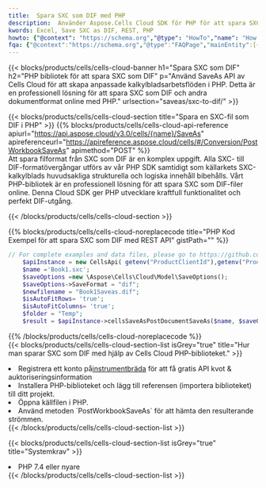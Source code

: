 ```yaml
---
title:  Spara SXC som DIF med PHP
description:  Använder Aspose.Cells Cloud SDK för PHP för att spara SXC-formatfil som DIF-formatfil.
kwords: Excel, Save SXC as DIF, REST, PHP
howto: {"@context": "https://schema.org","@type": "HowTo","name": "How to save SXC as DIF using the Cells Cloud PHP library.","description": "How to save SXC as DIF using the Cells Cloud PHP library.","image": {"@type": "ImageObject"},"url": "/php/saveas/sxc-to-dif/","step": [{ "@type": "HowToStep","name": "How to save SXC as DIF using the Cells Cloud PHP library. step 1", "image": {"@type": "ImageObject",},"url": "/php/saveas/sxc-to-dif/","text": "Register an account at <a href='https://dashboard.aspose.cloud/'>Dashboard</a> to get free API quota & authorization details",},{ "@type": "HowToStep","name": "How to save SXC as DIF using the Cells Cloud PHP library. step 1", "image": {"@type": "ImageObject",},"url": "/php/saveas/sxc-to-dif/","text": "Install PHP library and add the reference (import the library) to your project.",},{ "@type": "HowToStep","name": "How to save SXC as DIF using the Cells Cloud PHP library. step 1", "image": {"@type": "ImageObject",},"url": "/php/saveas/sxc-to-dif/","text": "Open the source file in PHP.",},{ "@type": "HowToStep","name": "How to save SXC as DIF using the Cells Cloud PHP library. step 1", "image": {"@type": "ImageObject",},"url": "/php/saveas/sxc-to-dif/","text": "Use the `PostWorkbookSaveAs` method to retrieve the resulting stream.",}, ],"supply": {"@type": "HowToSupply","name": "document"},"tool": [{"@type": "HowToTool","name": "phpstorm, Visual Studio Code, Eclipse"},{"@type": "HowToTool","name": "Aspose Cells"}],"totalTime": "PT6M"}
fqa: {"@context":"https://schema.org","@type":"FAQPage","mainEntity":[{"@type":"Question","name":"Why save file as other formats file in C# using REST API?","acceptedAnswer":{"@type":"Answer","text":"Documents are encoded in many ways, and some files may be incompatible with the software you use. To open and read such files, just save them as appropriate file formats.<br/><ol><li>Install .NET SDK and add the reference (import the library) to your project.</li><li>Open the source file in C# using REST API.</li><li>Call the PostWorkbookSaveAsRequest() method, passing an output filename with required extension.</li><li>Get the result of save as a separate file.</li></ol>"}},{"@type":"Question","name":"What file formats can I save as with your C# library?","acceptedAnswer":{"@type":"Answer","text":"We support a variety of file formats for conversion using .NET library, including XLSX, Excel, xls , PDF, CSV, HTML, Markdown, XML, PNG, JPG, TIFF, Json, TXT and many more."}},{"@type":"Question","name":"What is the maximum allowed file size for conversion using this .NET library?","acceptedAnswer":{"@type":"Answer","text":"There are no file size limits for format conversions using .NET library."}}]}
---
```

{{< blocks/products/cells/cells-cloud-banner h1="Spara SXC som DIF" h2="PHP bibliotek för att spara SXC som DIF" p="Använd SaveAs API av Cells Cloud för att skapa anpassade kalkylbladsarbetsflöden i PHP. Detta är en professionell lösning för att spara SXC som DIF och andra dokumentformat online med PHP." urlsection="saveas/sxc-to-dif/" >}}

{{< blocks/products/cells/cells-cloud-section title="Spara en SXC-fil som DIF i PHP" >}}
{{% blocks/products/cells/cells-cloud-api-reference apiurl="https://api.aspose.cloud/v3.0/cells/{name}/SaveAs" apireferenceurl="https://apireference.aspose.cloud/cells/#/Conversion/PostWorkbookSaveAs" apimethod="POST" %}}
<br/>
Att spara filformat från SXC som DIF är en komplex uppgift. Alla SXC- till DIF-formatövergångar utförs av vår PHP SDK samtidigt som källarkets SXC-kalkylblads huvudsakliga strukturella och logiska innehåll bibehålls. Vårt PHP-bibliotek är en professionell lösning för att spara SXC som DIF-filer online. Denna Cloud SDK ger PHP utvecklare kraftfull funktionalitet och perfekt DIF-utgång.

{{< /blocks/products/cells/cells-cloud-section >}}

{{% blocks/products/cells/cells-cloud-noreplacecode title="PHP Kod Exempel för att spara SXC som DIF med REST API" gistPath="" %}}
  
```php
// For complete examples and data files, please go to https://github.com/aspose-cells-cloud/aspose-cells-cloud-php/
    $apiInstance = new CellsApi( getenv("ProductClientId"),getenv("ProductClientSecret") );
    $name ='Book1.sxc';
    $saveOptions =new \Aspose\Cells\Cloud\Model\SaveOptions();
    $saveOptions->SaveFormat = "dif";
    $newfilename = "Book1Saveas.dif";
    $isAutoFitRows= 'true';
    $isAutoFitColumns= 'true';
    $folder = "Temp";
    $result = $apiInstance->cellsSaveAsPostDocumentSaveAs($name, $saveOptions, $newfilename,$isAutoFitRows, $isAutoFitColumns, $folder);
```
  
{{% /blocks/products/cells/cells-cloud-noreplacecode %}}
<br/>
{{< blocks/products/cells/cells-cloud-section-list isGrey="true" title="Hur man sparar SXC som DIF med hjälp av Cells Cloud PHP-biblioteket." >}}
<li> Registrera ett konto på<a href="https://dashboard.aspose.cloud/">instrumentbräda</a> för att få gratis API kvot & auktoriseringsinformation</li>
<li>Installera PHP-biblioteket och lägg till referensen (importera biblioteket) till ditt projekt.</li>
<li>Öppna källfilen i PHP.</li>
<li>Använd metoden `PostWorkbookSaveAs` för att hämta den resulterande strömmen.</li>
{{< /blocks/products/cells/cells-cloud-section-list >}}

{{< blocks/products/cells/cells-cloud-section-list isGrey="true" title="Systemkrav" >}}
<li>PHP 7.4 eller nyare</li>
{{< /blocks/products/cells/cells-cloud-section-list >}}
